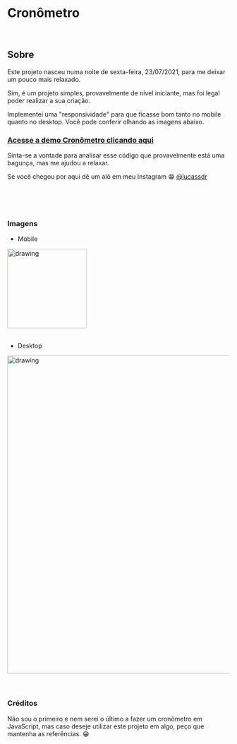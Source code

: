 # Cronômetro

<br>

##  Sobre

Este projeto nasceu numa noite de sexta-feira, 23/07/2021, para me deixar um pouco mais relaxado.

Sim, é um projeto simples, provavelmente de nível iniciante, mas foi legal poder realizar a sua criação.

Implementei uma "responsividade" para que ficasse bom tanto no mobile quanto no desktop. Você pode conferir olhando as imagens abaixo.

### [Acesse a demo Cronômetro clicando aqui](https://lucassdr.github.io/cronometro/)

Sinta-se a vontade para analisar esse código que provavelmente está uma bagunça, mas me ajudou a relaxar.

Se você chegou por aqui dê um alô em meu Instagram 😁
[@lucassdr](www.instagram.com/lucassdr)

<br>
<br>
<br>

### Imagens


-   Mobile

<img src="https://user-images.githubusercontent.com/37233271/126854408-be5a6a27-dcd2-49b2-8205-be0e46e35974.png" alt="drawing" width="180"/>

<br>
<br>

-   Desktop

<img src="https://user-images.githubusercontent.com/37233271/126854489-dd4fc524-eb18-41b7-9001-a46e0856dff8.png" alt="drawing" width="720"/>

<br>
<br>
<br>

### Créditos

Não sou o primeiro e nem serei o último a fazer um cronômetro em JavaScript, mas caso deseje utilizar este projeto em algo, peço que mantenha as referências. 😁

<br>
<br>
<br>